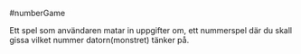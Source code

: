 #numberGame 

Ett spel som användaren matar in uppgifter om, ett nummerspel där du skall gissa vilket nummer datorn(monstret) tänker på.
